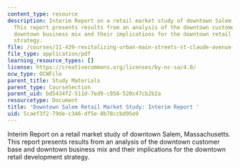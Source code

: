 ```yaml
---
content_type: resource
description: Interim Report on a retail market study of downtown Salem, Massachusetts.
  This report presents results from an analysis of the downtown customer base and
  downtown business mix and their implications for the downtown retail development
  strategy.
file: /courses/11-439-revitalizing-urban-main-streets-st-claude-avenue-new-orleans-spring-2009/5caef3f279dec346df5e8b78ccbd95e9_MIT11_439s09_study02_Downtown_Salem_Retail_Study.pdf
file_type: application/pdf
learning_resource_types: []
license: https://creativecommons.org/licenses/by-nc-sa/4.0/
ocw_type: OCWFile
parent_title: Study Materials
parent_type: CourseSection
parent_uid: bd5434f2-511d-7ed9-c958-520c47cb2b2a
resourcetype: Document
title: 'Downtown Salem Retail Market Study: Interim Report '
uid: 5caef3f2-79de-c346-df5e-8b78ccbd95e9
---
```

Interim Report on a retail market study of downtown Salem, Massachusetts. This report presents results from an analysis of the downtown customer base and downtown business mix and their implications for the downtown retail development strategy.